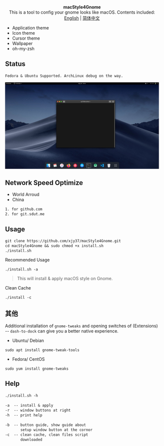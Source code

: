<p align="center"><strong>macStyle4Gnome</strong>
</br>
This is a tool to config your gnome looks like macOS. Contents included:
</br>
<a href="./README.md">English</a> | <a href="./README_zh_CN.md">简体中文</a>
</p>

+ Application theme
+ Icon theme
+ Cursor theme
+ Wallpaper
+ oh-my-zsh

## Status
```
Fedora & Ubuntu Supported. ArchLinux debug on the way.
```
![sample](./sample.jpg)

## Network Speed Optimize
+ World Arroud
+ China
```
1. for github.com
2. for git.sdut.me
```

## Usage
```
git clone https://github.com/xjy37/macStyle4Gnome.git
cd macStyle4Gnome && sudo chmod +x install.sh
./install.sh
```
Recommended Usage
```
./install.sh -a
```
> This will install & apply macOS style on Gnome.

Clean Cache
```
./install -c
```

## 其他
Additional installation of `gnome-tweaks` and opening switches of (Extensions) -- `dash-to-dock` can give you a better native experience.
+ Ubuntu/ Debian
```
sudo apt install gnome-tweak-tools
```
+ Fedora/ CentOS
```
sudo yum install gnome-tweaks
```

## Help
```
./install.sh -h

-a  -- install & apply
-r  -- window buttons at right
-h  -- print help

-b  -- button guide, show guide about
       setup window button at the cornor
-c  -- clean cache, clean files script
       downloaded
```

